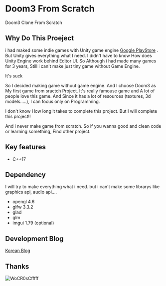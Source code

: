 

# Doom3 From Scratch
Doom3 Clone From Scratch

## Why Do This Proeject
i had maked some indie games with Unity game engine [Google PlayStore](https://play.google.com/store/apps/details?id=com.milli.findkiller2&hl=ko) .
But Unity gives everything what I need. I didn't have to know How does Unity Engine work behind Editor UI.
So Although i had made many games for 3 years, Still i can't make just tiny game without Game Engine.

It's suck

So I decided making game without game engine.
And I choose Doom3 as My first game from sractch Project.
It's really famouse game and A lot of people love this game.
And Since it has a lot of resources (textures, 3d models.....), I can focus only on Programming.

I don't know How long it takes to complete this project.
But I will complete this project!!



And i never make game from scratch.
So if you wanna good and clean code or learning something, Find other project.

## Key features

  * C++17

## Dependency
I will try to make everything what i need.
but i can't make some librarys like graphics api, audio api....

  * opengl 4.6
  * glfw 3.3.2
  * glad
  * glm  
  * imgui 1.79 (optional)
  
  
## Development Blog
[Korean Blog](https://sungjjinkang.github.io/) 

## Thanks
![WoCR0sCfffff](https://user-images.githubusercontent.com/33873804/103935734-5e92e300-516a-11eb-9afd-ab48b5f65791.png)

